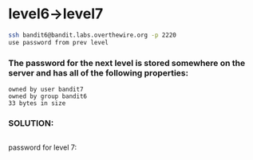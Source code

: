 # level6->level7


``` bash
ssh bandit6@bandit.labs.overthewire.org -p 2220
use password from prev level
```

### The password for the next level is stored somewhere on the server and has all of the following properties:
    owned by user bandit7
    owned by group bandit6
    33 bytes in size

### SOLUTION:
``` bash
```

password for level 7:

